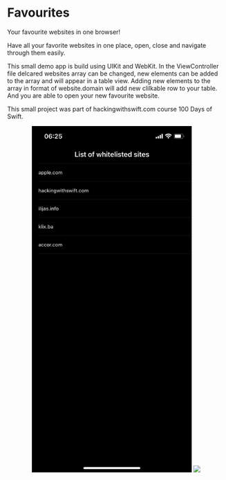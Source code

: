 # Favourites
  <p align="left">
Your favourite websites in one browser!
  </p>
  
  <p align="left">
Have all your favorite websites in one place, open, close and navigate through them easily.
  </p>

  <p align="left">
This small demo app is build using UIKit and WebKit. In the ViewController file delcared websites array can be changed, new elements can be added to the array and will appear in a table view. Adding new elements to the array in format of website.domain will add new clilkable row to your table. And you are able to open your new favourite website.
</p>

  <p align="left">
This small project was part of hackingwithswift.com course 100 Days of Swift.
</p>

<div align="center">
<img src="images/view1.PNG" height="800">
<img src="images/view2.PNG" height="800">
</div>

